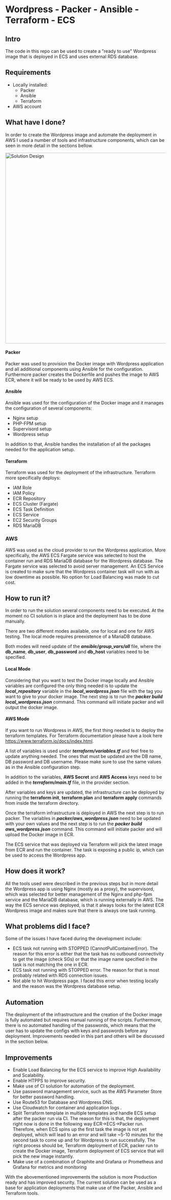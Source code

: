 # Wordpress - Packer - Ansible - Terraform - ECS

## Intro

The code in this repo can be used to create a "ready to use" Wordpress image that is deployed in ECS and uses external RDS database.

## Requirements

* Locally installed:
  * Packer
  * Ansible
  * Terraform
* AWS account

## What have I done?

In order to create the Wordpress image and automate the deployment in AWS I used a number of tools and infrastructure components, which can be seen in more detail in the sections bellow.

<img src="https://image.prntscr.com/image/BU8Qh4RKTXuGTqjGiW2e2w.png" alt="Solution Design" width="1000" height="600" />


#### Packer

Packer was used to provision the Docker image with Wordpress application and all additional components using Ansible for the configuration. Furthermore packer creates the Dockerfile and pushes the image to AWS ECR, where it will be ready to be used by AWS ECS.

#### Ansible

Ansible was used for the configuration of the Docker image and it manages the configuration of several components:

* Nginx setup
* PHP-FPM setup
* Supervisord setup
* Wordpress setup

In addition to that, Ansible handles the installation of all the packages needed for the application setup.

#### Terraform

Terraform was used for the deployment of the infrastructure. Terraform more specifically deploys:

* IAM Role
* IAM Policy
* ECR Repository
* ECS Cluster (Fargate)
* ECS Task Definition
* ECS Service
* EC2 Security Groups
* RDS MariaDB

### AWS

AWS was used as the cloud provider to run the Wordpress application. More specifically, the AWS ECS Fargate service was selected to host the container run and RDS MariaDB database for the Wordpress database. The Fargate service was selected to avoid server management. An ECS Service is created to make sure that the Wordpress container task will run with as low downtime as possible. No option for Load Balancing was made to cut cost.


## How to run it?

In order to run the solution several components need to be executed.
At the moment no CI solution is in place and the deployment has to be done manually.

There are two different modes available, one for local and one for AWS testing. The local mode requires preexistence of a MariaDB database.

Both modes will need update of the ***ansible/group_vars/all*** file, where the **db_name**, **db_user**, **db_password** and **db_host** variables need to be specified.

#### Local Mode

Considering that you want to test the Docker image locally and Ansible variables are configured the only thing needed is to update the ***local_repository*** variable in the ***local_wordpress.json*** file with the tag you want to give to your docker image. The next step is to run the ***packer build local_wordpress.json*** command. This command will initiate packer and will output the docker image.

#### AWS Mode

If you want to run Wordpress in AWS, the first thing needed is to deploy the terraform templates. For Terraform documentation please have a look here https://www.terraform.io/docs/index.html.

A list of variables is used under ***terraform/variables.tf*** and feel free to update anything needed. The ones that must be updated are the DB name, DB password and DB username. Please make sure to use the same values as in the Ansible configuration step.

In addition to the variables, **AWS Secret** and **AWS Access** keys need to be added in the ***terraform/main.tf*** file, in the provider section.

After variables and keys are updated, the infrastructure can be deployed by running the **terraform init**, **terraform plan** and **terraform apply** commands from inside the terraform directory.

Once the terraform infrastructure is deployed in AWS the next step is to run packer. The variables in ***packer/aws_wordpress.json*** need to be updated with your own values and the next step is to run the ***packer build aws_wordpress.json*** command. This command will initiate packer and will upload the Docker image in ECR.

The ECS service that was deployed via Terraform will pick the latest image from ECR and run the container. The task is exposing a public ip, which can be used to access the Wordpress app.


## How does it work?

All the tools used were described in the previous steps but in more detail the Wordpress app is using Nginx (mostly as a proxy), the supervisord, which was selected for better management of the Nginx and php-fpm service and the MariaDB database, which is running externally in AWS. The way the ECS service was deployed, is that it always looks for the latest ECR Wordpress image and makes sure that there is always one task running.

## What problems did I face?

Some of the issues I have faced during the development include:
 * ECS task not running with STOPPED (CannotPullContainerError). The reason for this error is either that the task has no outbound connectivity to get the image (check SGs) or that the image name specified in the task is not matching the one in ECR.
 * ECS task not running with STOPPED error. The reason for that is most probably related with RDS connection issues.
 * Not able to hit Wordpress page. I faced this error when testing locally and the reason was the Wordpress database setup.

## Automation

The deployment of the infrastructure and the creation of the Docker image is fully automated but requires manual running of the scripts. Furthermore, there is no automated handling of the passwords, which means that the user has to update the configs with keys and passwords before any deployment. Improvements needed in this part and others will be discussed in the section below.

## Improvements

* Enable Load Balancing for the ECS service to improve High Availability and Scalability.
* Enable HTPPS to improve security.
* Make use of CI solution for automation of the deployment.
* Use password management service, such as the AWS Parameter Store for better password handling.
* Use Route53 for Database and Wordpress DNS.
* Use Cloudwatch for container and application logs .
* Split Terraform template in multiple templates and handle ECS setup after the packer run via CI. The reason for this is that, the deployment right now is done in the following way ECR->ECS->Packer run. Therefore, when ECS spins up the first task the image is not yet deployed, which will lead to an error and will take ~5-10 minutes for the second task to come up and for Wordpress to run successfully. The right process should be, Terraform deployment of ECR, packer run to create the Docker image, Terraform deployment of ECS service that will pick the new image instantly.
* Make use of a combination of Graphite and Grafana or Prometheus and Grafana for metrics and monitoring

With the abovementioned improvements the solution is more Production ready and has improved security. The current solution can be used as a base for application deployments that make use of the Packer, Ansible and Terraform tools.
